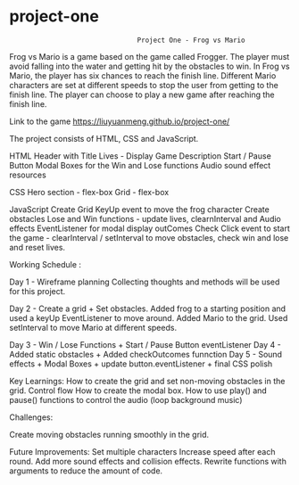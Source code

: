 # project-one

                                    Project One - Frog vs Mario

Frog vs Mario is a game based on the game called Frogger. The player must avoid falling into the water and getting hit by the obstacles to win. In Frog vs Mario, the player has six chances to reach the finish line. Different Mario characters are set at different speeds to stop the user from getting to the finish line. The player can choose to play a new game after reaching the finish line.

Link to the game
https://liuyuanmeng.github.io/project-one/

The project consists of HTML, CSS and JavaScript.

HTML
Header with Title
Lives - Display
Game Description
Start / Pause Button 
Modal Boxes for the Win and Lose functions
Audio sound effect resources

CSS
Hero section - flex-box
Grid - flex-box

JavaScript
Create Grid
KeyUp event to move the frog character 
Create obstacles
Lose and Win functions - update lives, clearnInterval and Audio effects
EventListener for modal display
outComes Check
Click event to start the game - clearInterval / setInterval to move obstacles, check win and lose and reset lives. 

Working Schedule :

Day 1 - Wireframe planning
Collecting thoughts and methods will be used for this project.

Day 2 - Create a grid + Set obstacles.
Added frog to a starting position and used a keyUp EventListener to move around. Added Mario to the grid. Used setInterval to move Mario at different speeds. 

Day 3 - Win /  Lose Functions + Start / Pause Button eventListener
Day 4 - Added static obstacles + Added checkOutcomes funnction
Day 5 - Sound effects + Modal Boxes +  update button.eventListener + final CSS polish

Key Learnings:
How to create the grid and set non-moving obstacles in the grid.
Control flow 
How to create the modal box.
How to use play() and pause() functions to control the audio (loop background music)

Challenges:

Create moving obstacles running smoothly in the grid.

Future Improvements:
Set multiple characters 
Increase speed after each round.
Add more sound effects and collision effects.
Rewrite functions with arguments to reduce the amount of code.


